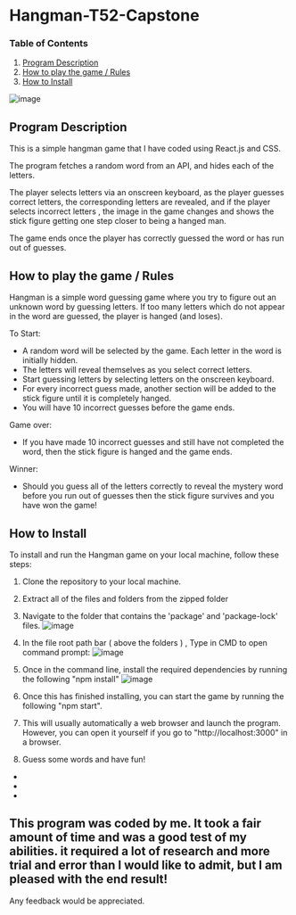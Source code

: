 # Hangman-T52-Capstone

### Table of Contents

1. [Program Description](#program-description)
2. [How to play the game / Rules](#how-to-play)
3. [How to Install](#how-to-install)

![image](https://user-images.githubusercontent.com/123034061/219880611-bb9fa110-9ce3-4a60-aa16-80b3ee39d9e1.png)


## Program Description <a name="program-description"></a>

This is a simple hangman game that I have coded using React.js and CSS. 

The program fetches a random word from an API, and hides each of the letters. 

The player selects letters via an onscreen keyboard, as the player guesses correct letters, the corresponding letters are revealed, and if the player selects incorrect letters , the image in the game changes and shows the stick figure getting one step closer to being a hanged man. 

The game ends once the player has correctly guessed the word or has run out of guesses. 



## How to play the game / Rules <a name="how-to-play"></a>

Hangman is a simple word guessing game where you try to figure out an unknown word by guessing letters.
If too many letters which do not appear in the word are guessed, the player is hanged (and loses).

To Start:
- A random word will be selected by the game. Each letter in the word is initially hidden. 
- The letters will reveal themselves as you select correct letters.
- Start guessing letters by selecting letters on the onscreen keyboard.
- For every incorrect guess made, another section will be added to the stick figure until it is completely hanged. 
- You will have 10 incorrect guesses before the game ends.

Game over:
- If you have made 10 incorrect guesses and still have not completed the word, then the stick figure is hanged and the game ends.

Winner:
- Should you guess all of the letters correctly to reveal the mystery word before you run out of guesses then the stick figure survives and you have won the game!

## How to Install <a name="how-to-install"></a>

To install and run the Hangman game on your local machine, follow these steps:

1. Clone the repository to your local machine.
2. Extract all of the files and folders from the zipped folder
3. Navigate to the folder that contains the 'package' and 'package-lock' files. 
![image](https://user-images.githubusercontent.com/123034061/219879403-20277391-75de-4a12-b50a-04eb9baae6ff.png)

4. In the file root path bar ( above the folders ) , Type in CMD to open command prompt:
![image](https://user-images.githubusercontent.com/123034061/219879611-b9d689f4-0fba-47f6-a150-2818526d0640.png)

5. Once in the command line, install the required dependencies by running the following  "npm install"
 ![image](https://user-images.githubusercontent.com/123034061/219879709-10a94190-1a8f-4cee-a85a-6a16a2ece523.png)

6. Once this has finished installing, you can start the game by running the following "npm start".
7. This will usually automatically a web browser and launch the program. However, you can open it yourself if you go to "http://localhost:3000" in a browser. 
8. Guess some words and have fun! 

-
-
-
This program was coded by me. It took a fair amount of time and was a good test of my abilities. it required a lot of research and more trial and error than I would like to admit, but I am pleased with the end result! 
-
Any feedback would be appreciated.
